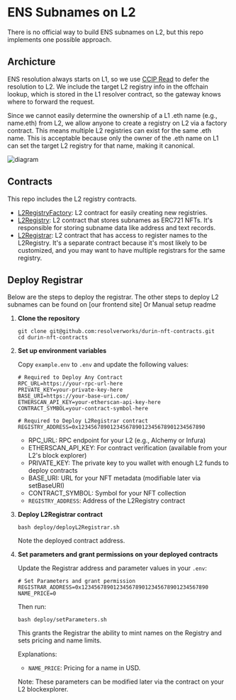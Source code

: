 # ENS Subnames on L2

There is no official way to build ENS subnames on L2, but this repo implements one possible approach.

## Archicture

ENS resolution always starts on L1, so we use [CCIP Read](https://eips.ethereum.org/EIPS/eip-3668) to defer the resolution to L2. We include the target L2 registry info in the offchain lookup, which is stored in the L1 resolver contract, so the gateway knows where to forward the request.

Since we cannot easily determine the ownership of a L1 .eth name (e.g., name.eth) from L2, we allow anyone to create a registry on L2 via a factory contract. This means multiple L2 registries can exist for the same .eth name. This is acceptable because only the owner of the .eth name on L1 can set the target L2 registry for that name, making it canonical.

![diagram](https://github.com/user-attachments/assets/528cf959-82e7-4d1b-8574-3c5de942af97)

## Contracts

This repo includes the L2 registry contracts.

- [L2RegistryFactory](./src/L2RegistryFactory.sol): L2 contract for easily creating new registries.
- [L2Registry](./src/L2Registry.sol): L2 contract that stores subnames as ERC721 NFTs.
  It's responsible for storing subname data like address and text records.
- [L2Registrar](./src/L2Registrar.sol): L2 contract that has access to register names to the L2Registry. It's a separate contract because it's most likely to be customized, and you may want to have multiple registrars for the same registry.

## Deploy Registrar

Below are the steps to deploy the registrar.
The other steps to deploy L2 subnames can be found on [our frontend site] Or Manual setup readme

1. **Clone the repository**

   ```shell
   git clone git@github.com:resolverworks/durin-nft-contracts.git
   cd durin-nft-contracts
   ```

2. **Set up environment variables**

   Copy `example.env` to `.env` and update the following values:

   ```env
   # Required to Deploy Any Contract
   RPC_URL=https://your-rpc-url-here
   PRIVATE_KEY=your-private-key-here
   BASE_URI=https://your-base-uri.com/
   ETHERSCAN_API_KEY=your-etherscan-api-key-here
   CONTRACT_SYMBOL=your-contract-symbol-here

   # Required to Deploy L2Registrar contract
   REGISTRY_ADDRESS=0x1234567890123456789012345678901234567890
   ```

   - RPC_URL: RPC endpoint for your L2 (e.g., Alchemy or Infura)
   - ETHERSCAN_API_KEY: For contract verification (available from your L2's block explorer)
   - PRIVATE_KEY: The private key to you wallet with enough L2 funds to deploy contracts
   - BASE_URI: URL for your NFT metadata (modifiable later via setBaseURI)
   - CONTRACT_SYMBOL: Symbol for your NFT collection
   - `REGISTRY_ADDRESS`: Address of the L2Registry contract

3. **Deploy L2Registrar contract**

   ```shell
   bash deploy/deployL2Registrar.sh
   ```

   Note the deployed contract address.

4. **Set parameters and grant permissions on your deployed contracts**

   Update the Registrar address and parameter values in your `.env`:

   ```env
   # Set Parameters and grant permission
   REGISTRAR_ADDRESS=0x1234567890123456789012345678901234567890
   NAME_PRICE=0
   ```

   Then run:

   ```shell
   bash deploy/setParameters.sh
   ```

   This grants the Registrar the ability to mint names on the Registry and sets pricing and name limits.

   Explanations:

   - `NAME_PRICE`: Pricing for a name in USD.

   Note: These parameters can be modified later via the contract on your L2 blockexplorer.
